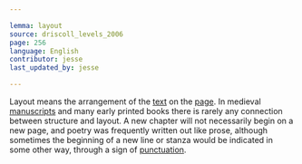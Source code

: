```yaml
---

lemma: layout
source: driscoll_levels_2006
page: 256
language: English
contributor: jesse
last_updated_by: jesse

---
```

Layout means the arrangement of the [text](text.html) on the [page](page.html). In medieval [manuscripts](manuscript.html) and many early printed books there is rarely any connection between structure and layout. A new chapter will not necessarily begin on a new page, and poetry was frequently written out like prose, although sometimes the beginning of a new line or stanza would be indicated in some other way, through a sign of [punctuation](punctuation.html).
